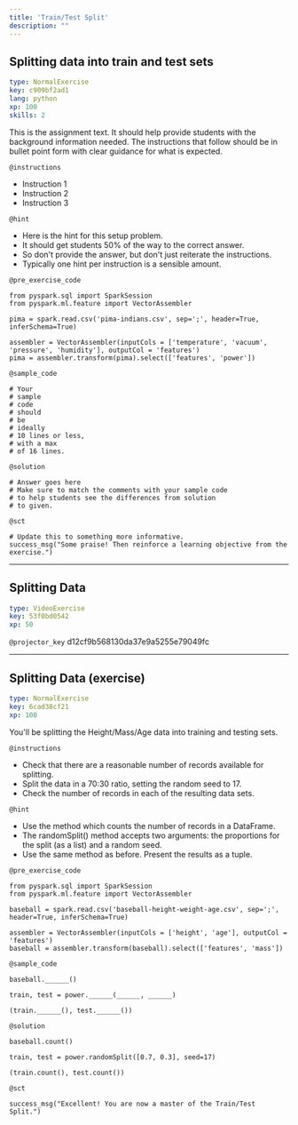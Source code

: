 ```yaml
---
title: 'Train/Test Split'
description: ""
---
```


## Splitting data into train and test sets

```yaml
type: NormalExercise
key: c909bf2ad1
lang: python
xp: 100
skills: 2
```

This is the assignment text. It should help provide students with the background information needed.
The instructions that follow should be in bullet point form with clear guidance for what is expected.

`@instructions`
- Instruction 1
- Instruction 2
- Instruction 3

`@hint`
- Here is the hint for this setup problem. 
- It should get students 50% of the way to the correct answer.
- So don't provide the answer, but don't just reiterate the instructions.
- Typically one hint per instruction is a sensible amount.

`@pre_exercise_code`
```{python}
from pyspark.sql import SparkSession
from pyspark.ml.feature import VectorAssembler

pima = spark.read.csv('pima-indians.csv', sep=';', header=True, inferSchema=True)

assembler = VectorAssembler(inputCols = ['temperature', 'vacuum', 'pressure', 'humidity'], outputCol = 'features')
pima = assembler.transform(pima).select(['features', 'power'])
```

`@sample_code`
```{python}
# Your
# sample
# code
# should
# be
# ideally
# 10 lines or less,
# with a max
# of 16 lines.
```

`@solution`
```{python}
# Answer goes here
# Make sure to match the comments with your sample code
# to help students see the differences from solution
# to given.
```

`@sct`
```{python}
# Update this to something more informative.
success_msg("Some praise! Then reinforce a learning objective from the exercise.")
```

---

## Splitting Data

```yaml
type: VideoExercise
key: 53f0bd0542
xp: 50
```

`@projector_key`
d12cf9b568130da37e9a5255e79049fc

---

## Splitting Data (exercise)

```yaml
type: NormalExercise
key: 6cad38cf21
xp: 100
```

You'll be splitting the Height/Mass/Age data into training and testing sets.

`@instructions`
- Check that there are a reasonable number of records available for splitting.
- Split the data in a 70:30 ratio, setting the random seed to 17.
- Check the number of records in each of the resulting data sets.

`@hint`
- Use the method which counts the number of records in a DataFrame.
- The randomSplit() method accepts two arguments: the proportions for the split (as a list) and a random seed.
- Use the same method as before. Present the results as a tuple.

`@pre_exercise_code`
```{python}
from pyspark.sql import SparkSession
from pyspark.ml.feature import VectorAssembler

baseball = spark.read.csv('baseball-height-weight-age.csv', sep=';', header=True, inferSchema=True)

assembler = VectorAssembler(inputCols = ['height', 'age'], outputCol = 'features')
baseball = assembler.transform(baseball).select(['features', 'mass'])
```

`@sample_code`
```{python}
baseball.______()

train, test = power.______(______, ______)

(train.______(), test.______())
```

`@solution`
```{python}
baseball.count()

train, test = power.randomSplit([0.7, 0.3], seed=17)

(train.count(), test.count())
```

`@sct`
```{python}
success_msg("Excellent! You are now a master of the Train/Test Split.")
```
